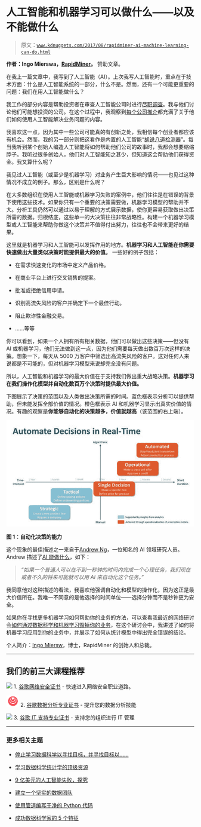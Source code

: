 # 人工智能和机器学习可以做什么——以及不能做什么

> 原文：[`www.kdnuggets.com/2017/08/rapidminer-ai-machine-learning-can-do.html`](https://www.kdnuggets.com/2017/08/rapidminer-ai-machine-learning-can-do.html)

**作者：Ingo Mierswa，[RapidMiner](https://rapidminer.com/)。** 赞助文章。

在我上一篇文章中，我写到了人工智能（AI）。上次我写人工智能时，重点在于技术方面：什么是人工智能系统的一部分，什么不是。然而，还有一个可能更重要的问题：我们在用人工智能做什么？

我工作的部分内容是帮助投资者在审查人工智能公司时进行[尽职调查](https://www.entrepreneur.com/encyclopedia/due-diligence)。我与他们讨论他们可能想投资的公司。在这个过程中，我观察到[每个公司推介](https://www.techemergence.com/venture-investments-in-artificial-intelligence-trends-in-2016-and-beyond/)都充满了关于他们如何使用人工智能解决业务问题的内容。

我喜欢这一点，因为其中一些公司可能真的有创新之处，我相信每个创业者都应该有机会。然而，我的另一部分则把这看作是内置的人工智能“[胡说八道检测器](https://twitter.com/twentworth12/status/831562373425147904)”。每当我听到某个创始人编造人工智能将如何帮助他们公司的故事时，我都会想要缩缩脖子。我听过很多创始人，他们对人工智能知之甚少，但知道这会帮助他们获得资金。我又算什么呢？

我见过人工智能（或至少是机器学习）对业务产生巨大影响的情况——也见过这种情况不成立的例子。那么，区别是什么呢？

在大多数组织在使用人工智能或机器学习失败的案例中，他们往往是在错误的背景下使用这些技术。如果你只有一个重要的决策需要做，机器学习模型的帮助并不大。分析工具仍然可以通过以易于理解的方式展示数据，使你更容易获取做出决策所需的数据。归根结底，这些单一的大决策往往非常战略性。构建一个机器学习模型或人工智能来帮助你做这个决策并不值得付出努力，往往也不会带来更好的结果。

这里就是机器学习和人工智能可以发挥作用的地方。**机器学习和人工智能在你需要快速做出大量类似决策时能提供最大的价值。** 一些好的例子包括：

+   在需求快速变化的市场中定义产品价格。

+   在商业平台上进行交叉销售的提案。

+   批准或拒绝信用申请。

+   识别高流失风险的客户并确定下一个最佳行动。

+   阻止欺诈性金融交易。

+   ……等等

你可以看到，如果一个人拥有所有相关数据，他们可以做出这些决策——但没有 AI 或机器学习，他们无法做到这一点，因为他们需要每天做出数百万次这样的决策。想象一下，每天从 5000 万客户中筛选出高流失风险的客户。这对任何人来说都是不可能的，但对机器学习模型来说却完全没有问题。

所以，人工智能和机器学习的最大价值在于支持我们做出重大战略决策。**机器学习在我们操作化模型并自动化数百万个决策时提供最大价值。**

下图展示了决策的范围以及人类做出决策所需的时间。蓝色框表示分析可以提供帮助，但未能发挥全部价值的情况。橙色框表示 AI 和机器学习显示出真实价值的情况。有趣的观察是**你能够自动化的决策越多，价值就越高**（该范围的右上端）。

![](img/75d865903bb8342e8596f8bdd63bf715.png)

**图 1：自动化决策的能力**

这个现象的最佳描述之一来自于[Andrew Ng](http://www.andrewng.org/)，一位知名的 AI 领域研究人员。Andrew 描述了[AI 能做什么](https://hbr.org/2016/11/what-artificial-intelligence-can-and-cant-do-right-now)，如下：

> *“如果一个普通人可以在不到一秒钟的时间内完成一个心理任务，我们现在或者不久的将来可能就可以用 AI 来自动化这个任务。”*

我同意他对这种描述的看法，我喜欢他强调自动化和模型的操作化，因为这正是最大价值所在。我唯一不同意的是他选择的时间单位——选择分钟而不是秒钟更为安全。

如果你在寻找更多机器学习如何帮助你的业务的方法，可以查看我最近的网络研讨会[如何通过数据科学和机器学习毁掉你的业务](http://go.rapidminer.com/l/32612/2017-08-02/7z6hlv)，在这个研讨会中，我讲述了如何将机器学习应用到你的业务中，并展示了如何从统计模型中得出完全错误的结论。

个人简介：[Ingo Miersw](https://twitter.com/ingomierswa?lang=en)，博士，RapidMiner 的创始人和总裁。

* * *

## 我们的前三大课程推荐

![](img/0244c01ba9267c002ef39d4907e0b8fb.png) 1\. [谷歌网络安全证书](https://www.kdnuggets.com/google-cybersecurity) - 快速进入网络安全职业道路。

![](img/e225c49c3c91745821c8c0368bf04711.png) 2\. [谷歌数据分析专业证书](https://www.kdnuggets.com/google-data-analytics) - 提升您的数据分析技能

![](img/0244c01ba9267c002ef39d4907e0b8fb.png) 3\. [谷歌 IT 支持专业证书](https://www.kdnuggets.com/google-itsupport) - 支持您的组织进行 IT 管理

* * *

### 更多相关主题

+   [停止学习数据科学以寻找目标，并寻找目标以……](https://www.kdnuggets.com/2021/12/stop-learning-data-science-find-purpose.html)

+   [学习数据科学统计学的顶级资源](https://www.kdnuggets.com/2021/12/springboard-top-resources-learn-data-science-statistics.html)

+   [9 亿美元的人工智能失败，探究](https://www.kdnuggets.com/2021/12/9b-ai-failure-examined.html)

+   [建立一个坚实的数据团队](https://www.kdnuggets.com/2021/12/build-solid-data-team.html)

+   [使用管道编写干净的 Python 代码](https://www.kdnuggets.com/2021/12/write-clean-python-code-pipes.html)

+   [成功数据科学家的 5 个特征](https://www.kdnuggets.com/2021/12/5-characteristics-successful-data-scientist.html)
